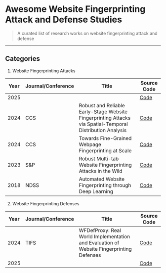 # Awesome Website Fingerprinting Attack and Defense Studies
> A curated list of research works on website fingerprinting attack and defense

----

## Categories

1. Website Fingerprinting Attacks

| Year | Journal/Conference | Title | Source Code |
|------|--------|--------------------------------------------------|---|
| 2025 | | | [Code]() |
| 2024 | CCS | Robust and Reliable Early-Stage Website Fingerprinting Attacks via Spatial-Temporal Distribution Analysis | [Code](https://github.com/Xinhao-Deng/Website-Fingerprinting-Library) |
| 2024 | CCS | Towards Fine-Grained Webpage Fingerprinting at Scale | [Code](https://zenodo.org/records/13383332) |
| 2023 | S&P | Robust Multi-tab Website Fingerprinting Attacks in the Wild| [Code](https://github.com/Xinhao-Deng/Multitab-WF-Datasets)
| 2018 | NDSS | Automated Website Fingerprinting through Deep Learning | [Code](https://github.com/DistriNet/DLWF) |

2. Website Fingerprinting Defenses

| Year | Journal/Conference | Title | Source Code |
|------|--------|--------------------------------------------------|---|
| 2024 | TIFS | WFDefProxy: Real World Implementation and Evaluation of Website Fingerprinting Defenses | [Code](https://github.com/websitefingerprinting/wfdef) |
| 2025 | | | [Code]() |
